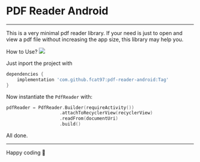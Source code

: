 # PDF Reader Android

---

This is a very minimal pdf reader library. If your need is just to open and view a pdf file without increasing the app size, this library may help you. 



How to Use? [![](https://jitpack.io/v/fcat97/pdf-reader-android.svg)](https://jitpack.io/#fcat97/pdf-reader-android)



 Just inport the project with 

```groovy
dependencies {
	implementation 'com.github.fcat97:pdf-reader-android:Tag'
}
```

Now instantiate the `PdfReader` with:

```kotlin
pdfReader = PdfReader.Builder(requireActivity())
                    .attachToRecyclerView(recyclerView)
                    .readFrom(documentUri)
                    .build()
```

All done. 



---

Happy coding 🚀

